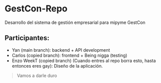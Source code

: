 # GestCon-Repo
Desarrollo del sistema de gestión empresarial para mipyme GestCon 



## Participantes:

- Yan (main branch): backend + API development
- Carlos (copied branch): frontend + Being nigga (testing)
- Enzo WeekT (copied branch) (Cuando entres al repo borra esto, hasta entonces eres gay): Diseño de la aplicación.

> Vamos a darle duro
